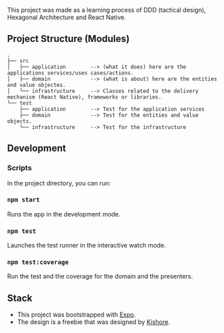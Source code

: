 This project was made as a learning process of DDD (tactical design), Hexagonal Architecture and React Native.


## Project Structure (Modules)
```
.
├── src
│   ├── application        --> (what it does) here are the applications services/uses cases/actions.
│   ├── domain             --> (what is about) here are the entities and value objectes.
│   └── infrastructure     --> Classes related to the delivery mechanism (React Native), frameworks or libraries.
└── test
    ├── application        --> Test for the application services
    ├── domain             --> Test for the entities and value objects.
    └── infrastructure     --> Test for the infrastructure
```

## Development

### Scripts
In the project directory, you can run:

### `npm start`

Runs the app in the development mode.

### `npm test`

Launches the test runner in the interactive watch mode.

### `npm test:coverage`

Run the test and the coverage for the domain and the presenters.

## Stack
* This project was bootstrapped with [Expo](https://expo.io/).
* The design is a freebie that was designed by [Kishore](https://www.sketchappsources.com/free-source/3582-marketplace-app-sketch-freebie-resource.html).
